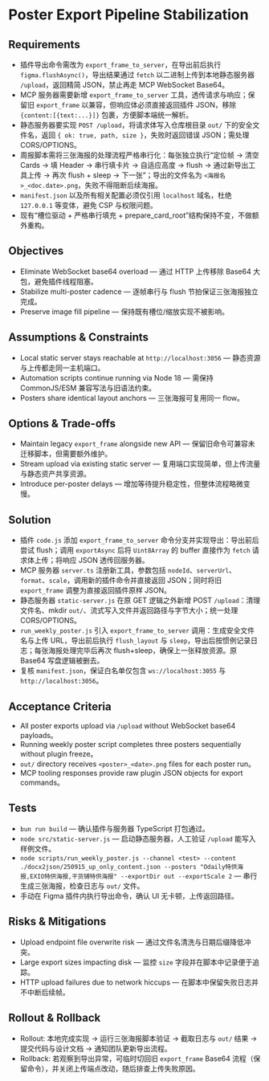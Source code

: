 # Poster Export Pipeline Stabilization

## Requirements
- 插件导出命令需改为 `export_frame_to_server`，在导出前后执行 `figma.flushAsync()`，导出结果通过 `fetch` 以二进制上传到本地静态服务器 `/upload`，返回精简 JSON，禁止再走 MCP WebSocket Base64。
- MCP 服务器需要新增 `export_frame_to_server` 工具，透传请求与响应；保留旧 `export_frame` 以兼容，但响应体必须直接返回插件 JSON，移除 `{content:[{text:...}]}` 包裹，方便脚本端统一解析。
- 静态服务器要实现 `POST /upload`，将请求体写入仓库根目录 `out/` 下的安全文件名，返回 `{ ok: true, path, size }`，失败时返回错误 JSON；需处理 CORS/OPTIONS。
- 周报脚本需将三张海报的处理流程严格串行化：每张独立执行“定位帧 → 清空 Cards → 填 Header → 串行填卡片 → 自适应高度 → flush → 通过新导出工具上传 → 再次 flush + sleep → 下一张”；导出的文件名为 `<海报名>_<doc.date>.png`，失败不得阻断后续海报。
- `manifest.json` 以及所有相关配置必须仅引用 `localhost` 域名，杜绝 `127.0.0.1` 等变体，避免 CSP 与权限问题。
- 现有“槽位驱动 + 严格串行填充 + prepare_card_root”结构保持不变，不做额外重构。

## Objectives
- Eliminate WebSocket base64 overload — 通过 HTTP 上传移除 Base64 大包，避免插件线程阻塞。
- Stabilize multi-poster cadence — 逐帧串行与 flush 节拍保证三张海报独立完成。
- Preserve image fill pipeline — 保持既有槽位/缩放实现不被影响。

## Assumptions & Constraints
- Local static server stays reachable at `http://localhost:3056` — 静态资源与上传都走同一主机端口。
- Automation scripts continue running via Node 18 — 需保持 CommonJS/ESM 兼容写法与旧语法约束。
- Posters share identical layout anchors — 三张海报可复用同一 flow。

## Options & Trade-offs
- Maintain legacy `export_frame` alongside new API — 保留旧命令可兼容未迁移脚本，但需要额外维护。
- Stream upload via existing static server — 复用端口实现简单，但上传流量与静态资产共享资源。
- Introduce per-poster delays — 增加等待提升稳定性，但整体流程略微变慢。

## Solution
- 插件 `code.js` 添加 `export_frame_to_server` 命令分支并实现导出：导出前后尝试 flush；调用 `exportAsync` 后将 `Uint8Array` 的 buffer 直接作为 `fetch` 请求体上传；将响应 JSON 透传回服务器。
- MCP 服务器 `server.ts` 注册新工具，参数包括 `nodeId`、`serverUrl`、`format`、`scale`，调用新的插件命令并直接返回 JSON；同时将旧 `export_frame` 调整为直接返回插件原样 JSON。
- 静态服务器 `static-server.js` 在原 GET 逻辑之外新增 POST `/upload`：清理文件名、mkdir `out/`、流式写入文件并返回路径与字节大小；统一处理 CORS/OPTIONS。
- `run_weekly_poster.js` 引入 `export_frame_to_server` 调用：生成安全文件名与上传 URL，导出前后执行 `flush_layout` 与 `sleep`，导出后按惯例记录日志；每张海报处理完毕后再次 flush+sleep，确保上一张释放资源。原 Base64 写盘逻辑被删去。
- 复核 `manifest.json`，保证白名单仅包含 `ws://localhost:3055` 与 `http://localhost:3056`。

## Acceptance Criteria
- All poster exports upload via `/upload` without WebSocket base64 payloads。
- Running weekly poster script completes three posters sequentially without plugin freeze。
- `out/` directory receives `<poster>_<date>.png` files for each poster run。
- MCP tooling responses provide raw plugin JSON objects for export commands。

## Tests
- `bun run build` — 确认插件与服务器 TypeScript 打包通过。
- `node src/static-server.js` — 启动静态服务器，人工验证 `/upload` 能写入样例文件。
- `node scripts/run_weekly_poster.js --channel <test> --content ./docx2json/250915_up_only_content.json --posters "Odaily特供海报,EXIO特供海报,干货铺特供海报" --exportDir out --exportScale 2` — 串行生成三张海报，检查日志与 `out/` 文件。
- 手动在 Figma 插件内执行导出命令，确认 UI 无卡顿，上传返回路径。

## Risks & Mitigations
- Upload endpoint file overwrite risk — 通过文件名清洗与日期后缀降低冲突。
- Large export sizes impacting disk — 监控 `size` 字段并在脚本中记录便于追踪。
- HTTP upload failures due to network hiccups — 在脚本中保留失败日志并不中断后续帧。

## Rollout & Rollback
- Rollout: 本地完成实现 → 运行三张海报脚本验证 → 截取日志与 `out/` 结果 → 提交代码与设计文档 → 通知团队更新导出流程。
- Rollback: 若观察到导出异常，可临时切回旧 `export_frame` Base64 流程（保留命令），并关闭上传端点改动，随后排查上传失败原因。
